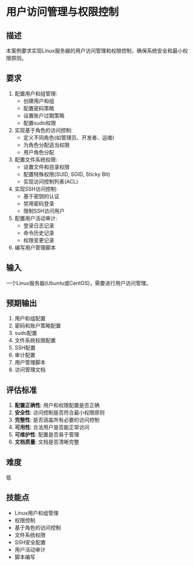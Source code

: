 # 用户访问管理与权限控制

## 描述

本案例要求实现Linux服务器的用户访问管理和权限控制，确保系统安全和最小权限原则。

## 要求

1. 配置用户和组管理:
   - 创建用户和组
   - 配置密码策略
   - 设置账户过期策略
   - 配置sudo权限
2. 实现基于角色的访问控制:
   - 定义不同角色(如管理员、开发者、运维)
   - 为角色分配适当权限
   - 用户角色分配
3. 配置文件系统权限:
   - 设置文件和目录权限
   - 配置特殊权限(SUID, SGID, Sticky Bit)
   - 实现访问控制列表(ACL)
4. 实现SSH访问控制:
   - 基于密钥的认证
   - 禁用密码登录
   - 限制SSH访问用户
5. 配置用户活动审计:
   - 登录日志记录
   - 命令历史记录
   - 权限变更记录
6. 编写用户管理脚本

## 输入

一个Linux服务器(Ubuntu或CentOS)，需要进行用户访问管理。

## 预期输出

1. 用户和组配置
2. 密码和账户策略配置
3. sudo配置
4. 文件系统权限配置
5. SSH配置
6. 审计配置
7. 用户管理脚本
8. 访问管理文档

## 评估标准

1. **配置正确性**: 用户和权限配置是否正确
2. **安全性**: 访问控制是否符合最小权限原则
3. **完整性**: 是否涵盖所有必要的访问控制
4. **可用性**: 合法用户是否能正常访问
5. **可维护性**: 配置是否易于管理
6. **文档质量**: 文档是否清晰完整

## 难度

低

## 技能点

- Linux用户和组管理
- 权限控制
- 基于角色的访问控制
- 文件系统权限
- SSH安全配置
- 用户活动审计
- 脚本编写